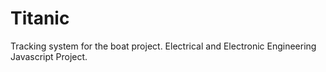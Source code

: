 # Titanic
Tracking system for the boat project. Electrical and Electronic Engineering Javascript Project.
